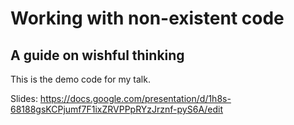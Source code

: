 # Working with non-existent code

## A guide on wishful thinking

This is the demo code for my talk.

Slides: https://docs.google.com/presentation/d/1h8s-68188gsKCPjumf7F1ixZRVPPpRYzJrznf-pyS6A/edit
